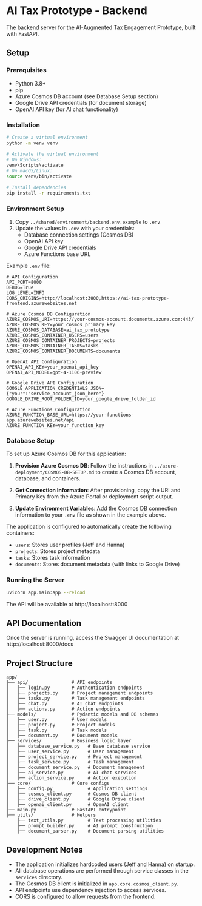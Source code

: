 # AI Tax Prototype - Backend

The backend server for the AI-Augmented Tax Engagement Prototype, built with FastAPI.

## Setup

### Prerequisites

- Python 3.8+
- pip
- Azure Cosmos DB account (see Database Setup section)
- Google Drive API credentials (for document storage)
- OpenAI API key (for AI chat functionality)

### Installation

```bash
# Create a virtual environment
python -m venv venv

# Activate the virtual environment
# On Windows:
venv\Scripts\activate
# On macOS/Linux:
source venv/bin/activate

# Install dependencies
pip install -r requirements.txt
```

### Environment Setup

1. Copy `../shared/environment/backend.env.example` to `.env`
2. Update the values in `.env` with your credentials:
   - Database connection settings (Cosmos DB)
   - OpenAI API key
   - Google Drive API credentials
   - Azure Functions base URL

Example `.env` file:
```
# API Configuration
API_PORT=8000
DEBUG=True
LOG_LEVEL=INFO
CORS_ORIGINS=http://localhost:3000,https://ai-tax-prototype-frontend.azurewebsites.net

# Azure Cosmos DB Configuration
AZURE_COSMOS_URI=https://your-cosmos-account.documents.azure.com:443/
AZURE_COSMOS_KEY=your_cosmos_primary_key
AZURE_COSMOS_DATABASE=ai_tax_prototype
AZURE_COSMOS_CONTAINER_USERS=users
AZURE_COSMOS_CONTAINER_PROJECTS=projects
AZURE_COSMOS_CONTAINER_TASKS=tasks
AZURE_COSMOS_CONTAINER_DOCUMENTS=documents

# OpenAI API Configuration
OPENAI_API_KEY=your_openai_api_key
OPENAI_API_MODEL=gpt-4-1106-preview

# Google Drive API Configuration
GOOGLE_APPLICATION_CREDENTIALS_JSON={"your":"service_account_json_here"}
GOOGLE_DRIVE_ROOT_FOLDER_ID=your_google_drive_folder_id

# Azure Functions Configuration
AZURE_FUNCTION_BASE_URL=https://your-functions-app.azurewebsites.net/api
AZURE_FUNCTION_KEY=your_function_key
```

### Database Setup

To set up Azure Cosmos DB for this application:

1. **Provision Azure Cosmos DB**:
   Follow the instructions in `../azure-deployment/COSMOS-DB-SETUP.md` to create a Cosmos DB account, database, and containers.

2. **Get Connection Information**:
   After provisioning, copy the URI and Primary Key from the Azure Portal or deployment script output.

3. **Update Environment Variables**:
   Add the Cosmos DB connection information to your `.env` file as shown in the example above.

The application is configured to automatically create the following containers:
- `users`: Stores user profiles (Jeff and Hanna)
- `projects`: Stores project metadata
- `tasks`: Stores task information
- `documents`: Stores document metadata (with links to Google Drive)

### Running the Server

```bash
uvicorn app.main:app --reload
```

The API will be available at http://localhost:8000

## API Documentation

Once the server is running, access the Swagger UI documentation at http://localhost:8000/docs

## Project Structure

```
app/
├── api/                # API endpoints
│   ├── login.py        # Authentication endpoints
│   ├── projects.py     # Project management endpoints
│   ├── tasks.py        # Task management endpoints
│   ├── chat.py         # AI chat endpoints
│   ├── actions.py      # Action endpoints
├── models/             # Pydantic models and DB schemas
│   ├── user.py         # User models
│   ├── project.py      # Project models
│   ├── task.py         # Task models
│   ├── document.py     # Document models
├── services/           # Business logic layer
│   ├── database_service.py   # Base database service
│   ├── user_service.py       # User management
│   ├── project_service.py    # Project management
│   ├── task_service.py       # Task management
│   ├── document_service.py   # Document management
│   ├── ai_service.py         # AI chat services
│   ├── action_service.py     # Action execution
├── core/               # Core configs
│   ├── config.py             # Application settings
│   ├── cosmos_client.py      # Cosmos DB client
│   ├── drive_client.py       # Google Drive client
│   ├── openai_client.py      # OpenAI client
├── main.py             # FastAPI entrypoint
├── utils/              # Helpers
    ├── text_utils.py         # Text processing utilities
    ├── prompt_builder.py     # AI prompt construction
    ├── document_parser.py    # Document parsing utilities
```

## Development Notes

- The application initializes hardcoded users (Jeff and Hanna) on startup.
- All database operations are performed through service classes in the `services` directory.
- The Cosmos DB client is initialized in `app.core.cosmos_client.py`.
- API endpoints use dependency injection to access services.
- CORS is configured to allow requests from the frontend.
